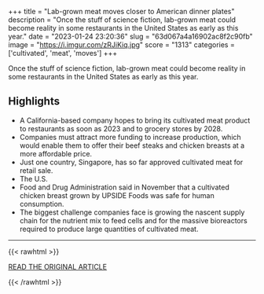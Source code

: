 +++
title = "Lab-grown meat moves closer to American dinner plates"
description = "Once the stuff of science fiction, lab-grown meat could become reality in some restaurants in the United States as early as this year."
date = "2023-01-24 23:20:36"
slug = "63d067a4a16902ac8f2c90fb"
image = "https://i.imgur.com/zRJiKiq.jpg"
score = "1313"
categories = ['cultivated', 'meat', 'moves']
+++

Once the stuff of science fiction, lab-grown meat could become reality in some restaurants in the United States as early as this year.

## Highlights

- A California-based company hopes to bring its cultivated meat product to restaurants as soon as 2023 and to grocery stores by 2028.
- Companies must attract more funding to increase production, which would enable them to offer their beef steaks and chicken breasts at a more affordable price.
- Just one country, Singapore, has so far approved cultivated meat for retail sale.
- The U.S.
- Food and Drug Administration said in November that a cultivated chicken breast grown by UPSIDE Foods was safe for human consumption.
- The biggest challenge companies face is growing the nascent supply chain for the nutrient mix to feed cells and for the massive bioreactors required to produce large quantities of cultivated meat.

---

{{< rawhtml >}}
  <p class="article-category">
    <a target="_blank" href="https://www.reuters.com/business/retail-consumer/lab-grown-meat-moves-closer-american-dinner-plates-2023-01-23/">READ THE ORIGINAL ARTICLE</a>
  </p>
{{< /rawhtml >}}
